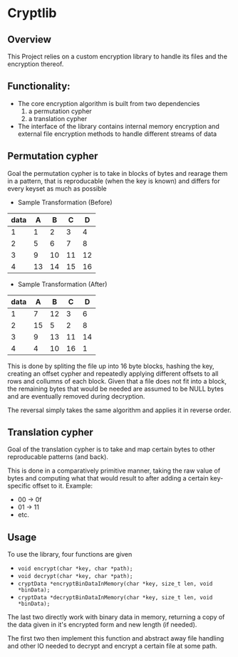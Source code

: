 # Cryptlib

## Overview
This Project relies on a custom encryption library to handle its files and the encryption thereof.

## Functionality:
- The core encryption algorithm is built from two dependencies
    1. a permutation cypher
    2. a translation cypher
- The interface of the library contains internal memory encryption and external file encryption methods to handle different streams of data

## Permutation cypher
Goal the permutation cypher is to take in blocks of bytes and rearage them in a pattern, that is reproducable (when the key is known) and differs for every keyset as much as possible
- Sample Transformation (Before)

 data | A  | B  | C  | D   
------|----|----|----|---
1     | 1  | 2  | 3  | 4
2     | 5  | 6  | 7  | 8
3     | 9  | 10 | 11 | 12
4     | 13 | 14 | 15 | 16

- Sample Transformation (After)

data | A  | B  | C  | D   
-----|----|----|----|---
1    | 7  | 12 | 3  | 6
2    | 15 | 5  | 2  | 8
3    | 9  | 13 | 11 | 14
4    | 4  | 10 | 16  | 1

This is done by spliting the file up into 16 byte blocks, hashing the key, creating an offset cypher and repeatedly applying different offsets to all rows and collumns of each block. Given that a file does not fit into a block, the remaining bytes that would be needed are assumed to be NULL bytes and are eventually removed during decryption.

The reversal simply takes the same algorithm and applies it in reverse order.

## Translation cypher

Goal of the translation cypher is to take and map certain bytes to other reproducable patterns (and back).

This is done in a comparatively primitive manner, taking the raw value of bytes and computing what that would result to after adding a certain key-specific offset to it.
Example:
- 00 -> 0f
- 01 -> 11
- etc.

## Usage
To use the library, four functions are given
- ``void encrypt(char *key, char *path);``
- ``void decrypt(char *key, char *path);``
- ``cryptData *encryptBinDataInMemory(char *key, size_t len, void *binData);``
- ``cryptData *decryptBinDataInMemory(char *key, size_t len, void *binData);``

The last two directly work with binary data in memory, returning a copy of the data given in it's encrypted form and new length (if needed).

The first two then implement this function and abstract away file handling and other IO needed to decrypt and encrypt a certain file at some path.
